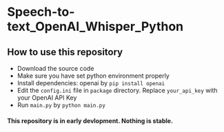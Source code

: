 # Speech-to-text_OpenAI_Whisper_Python
## How to use this repository
* Download the source code
* Make sure you have set python environment properly
* Install dependencies: openai by `pip install openai`
* Edit the `config.ini` file in `package` directory. Replace `your_api_key` with your OpenAI API Key
* Run `main.py` by `python main.py`
#### This repository is in early devlopment. Nothing is stable.
